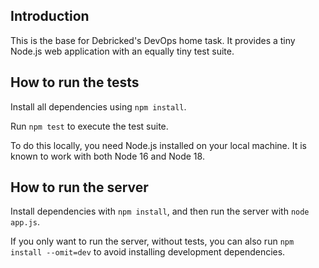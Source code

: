 ## Introduction

This is the base for Debricked's DevOps home task.
It provides a tiny Node.js web application with an equally tiny test suite.

## How to run the tests

Install all dependencies using `npm install`.

Run `npm test` to execute the test suite.

To do this locally, you need Node.js installed on your local machine. It is known to work with both Node 16 and Node 18.

## How to run the server

Install dependencies with `npm install`, and then run the server with `node app.js`.

If you only want to run the server, without tests, you can also run `npm install --omit=dev` to avoid installing development dependencies.


